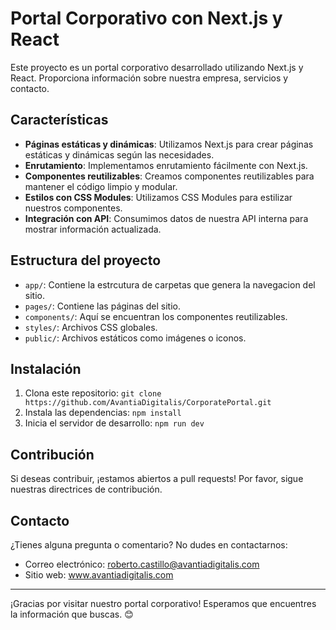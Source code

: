# Portal Corporativo con Next.js y React

Este proyecto es un portal corporativo desarrollado utilizando Next.js y React. Proporciona información sobre nuestra empresa, servicios y contacto.

## Características

- **Páginas estáticas y dinámicas**: Utilizamos Next.js para crear páginas estáticas y dinámicas según las necesidades.
- **Enrutamiento**: Implementamos enrutamiento fácilmente con Next.js.
- **Componentes reutilizables**: Creamos componentes reutilizables para mantener el código limpio y modular.
- **Estilos con CSS Modules**: Utilizamos CSS Modules para estilizar nuestros componentes.
- **Integración con API**: Consumimos datos de nuestra API interna para mostrar información actualizada.

## Estructura del proyecto

- `app/`: Contiene la estrcutura de carpetas que genera la navegacion del sitio.
- `pages/`: Contiene las páginas del sitio.
- `components/`: Aquí se encuentran los componentes reutilizables.
- `styles/`: Archivos CSS globales.
- `public/`: Archivos estáticos como imágenes o iconos.

## Instalación

1. Clona este repositorio: `git clone https://github.com/AvantiaDigitalis/CorporatePortal.git`
2. Instala las dependencias: `npm install`
3. Inicia el servidor de desarrollo: `npm run dev`

## Contribución

Si deseas contribuir, ¡estamos abiertos a pull requests! Por favor, sigue nuestras directrices de contribución.

## Contacto

¿Tienes alguna pregunta o comentario? No dudes en contactarnos:

- Correo electrónico: roberto.castillo@avantiadigitalis.com
- Sitio web: www.avantiadigitalis.com

---

¡Gracias por visitar nuestro portal corporativo! Esperamos que encuentres la información que buscas. 😊